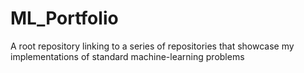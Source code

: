 # ML_Portfolio
A root repository linking to a series of repositories that showcase my implementations of standard machine-learning problems
